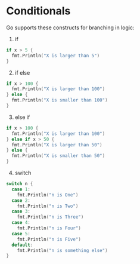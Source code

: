 # Conditionals
Go supports these constructs for branching in logic:
1. if
```go
if x > 5 {
  fmt.Println("X is larger than 5")
}
```
2. if else
```go
if x > 100 {
  fmt.Println("X is larger than 100")
} else {
  fmt.Println("X is smaller than 100")
}
```
3. else if
```go
if x > 100 {
  fmt.Println("X is larger than 100")
} else if x > 50 {
  fmt.Println("X is larger than 50")
} else {
  fmt.Println("X is smaller than 50")
}
```
4. switch
```go
switch n {
  case 1:
    fmt.Println("n is One")
  case 2:
    fmt.Println("n is Two")
  case 3:
    fmt.Println("n is Three")
  case 4:
    fmt.Println("n is Four")
  case 5:
    fmt.Println("n is Five")
  default:
    fmt.Println("n is something else")
}
```